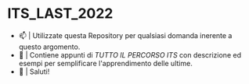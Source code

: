 # ITS_LAST_2022

- 📫 | Utilizzate questa Repository per qualsiasi domanda inerente a questo argomento.
- 🤪 | Contiene appunti di *TUTTO IL PERCORSO ITS* con descrizione ed esempi per semplificare l'apprendimento delle ultime.
- 🤟 | Saluti!
